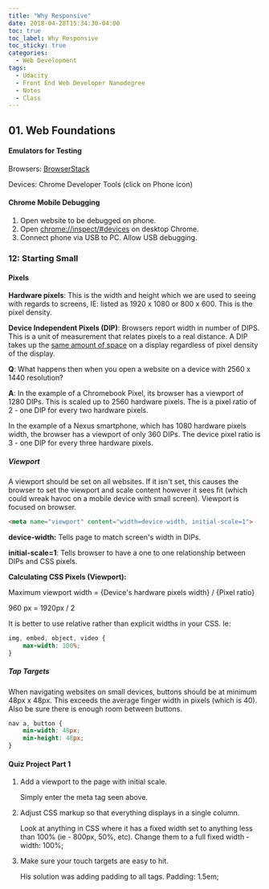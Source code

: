 ```yaml
---
title: "Why Responsive"
date: 2018-04-28T15:34:30-04:00
toc: true
toc_label: Why Responsive
toc_sticky: true
categories:
  - Web Development
tags:
  - Udacity
  - Front End Web Developer Nanodegree
  - Notes
  - Class
---
```


## 01. Web Foundations

#### Emulators for Testing

Browsers: [BrowserStack](https://www.browserstack.com/)

Devices: Chrome Developer Tools (click on Phone icon)

#### Chrome Mobile Debugging

1. Open website to be debugged on phone.
2. Open [chrome://inspect/#devices](chrome://inspect/#devices) on desktop Chrome.
3. Connect phone via USB to PC. Allow USB debugging.

### 12: Starting Small

#### Pixels

**Hardware pixels**:  This is the width and height which we are used to seeing with regards to screens, IE: listed as 1920 x 1080 or 800 x 600. This is the pixel density.

**Device Independent Pixels (DIP)**: Browsers report width in number of DIPS. This is a unit of measurement that relates pixels to a real distance. A DIP takes up the <u>same amount of space</u> on a display regardless of pixel density of the display.

**Q**: What happens then when you open a website on a device with 2560 x 1440 resolution? 

**A**: In the example of a Chromebook Pixel, its browser has a viewport of 1280 DIPs. This is scaled up to 2560 hardware pixels. The is a pixel ratio of 2 - one DIP for every two hardware pixels.

In the example of a Nexus smartphone, which has 1080 hardware pixels width, the browser has a viewport of only 360 DIPs. The device pixel ratio is 3 - one DIP for every three hardware pixels.

##### Viewport

A viewport should be set on all websites. If it isn't set, this causes the browser to set the viewport and scale content however it sees fit (which could wreak havoc on a mobile device with small screen). Viewport is focused on browser.

```html
<meta name="viewport" content="width=device-width, initial-scale=1">
```

**device-width:** Tells page to match screen's width in DIPs.

**initial-scale=1**: Tells browser to have a one to one relationship between DIPs and CSS pixels.

**Calculating CSS Pixels (Viewport):**

Maximum viewport width = {Device's hardware pixels width} / {Pixel ratio}

960 px = 1920px / 2

It is better to use relative rather than explicit widths in your CSS. Ie:

```css
img, embed, object, video {
    max-width: 100%;
}
```

##### Tap Targets

When navigating websites on small devices, buttons should be at minimum 48px x 48px. This exceeds the average finger width in pixels (which is 40). Also be sure there is enough room between buttons.

```css
nav a, button {
    min-width: 48px;
    min-height: 48px;
}
```

#### Quiz Project Part 1

1. Add a <meta> viewport to the page with initial scale. 

   Simply enter the meta tag seen above.

2. Adjust CSS markup so that everything displays in a single column. 

   Look at anything in CSS where it has a fixed width set to anything less than 100% (ie - 800px, 50%, etc). Change them to a full fixed width - width: 100%;

3. Make sure your touch targets are easy to hit. 

   His solution was adding padding to all <a> tags. Padding: 1.5em;


